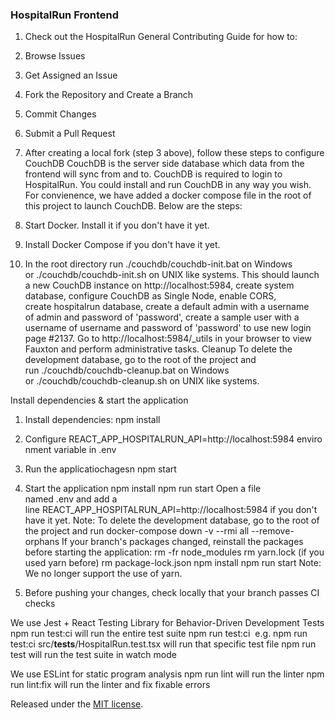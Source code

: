 ### HospitalRun Frontend

1. Check out the HospitalRun General Contributing Guide for how to:
1. Browse Issues
2. Get Assigned an Issue
3. Fork the Repository and Create a Branch
4. Commit Changes
5. Submit a Pull Request

2. After creating a local fork (step 3 above), follow these steps to configure CouchDB
CouchDB is the server side database which data from the frontend will sync from and to. CouchDB is required to login to HospitalRun. You could install and run CouchDB in any way you wish. For convienence, we have added a docker compose file in the root of this project to launch CouchDB. Below are the steps:
1. Start Docker. Install it if you don't have it yet.
2. Install Docker Compose if you don't have it yet.
3. In the root directory run ./couchdb/couchdb-init.bat on Windows or ./couchdb/couchdb-init.sh on UNIX like systems.
This should launch a new CouchDB instance on http://localhost:5984, create system database, configure CouchDB as Single Node, enable CORS, create hospitalrun database, create a default admin with a username of admin and password of 'password', create a sample user with a username of username and password of 'password' to use new login page #2137.
Go to http://localhost:5984/_utils in your browser to view Fauxton and perform administrative tasks.
Cleanup To delete the development database, go to the root of the project and run ./couchdb/couchdb-cleanup.bat on Windows or ./couchdb/couchdb-cleanup.sh on UNIX like systems.

Install dependencies & start the application
1. Install dependencies: npm install
2. Configure REACT_APP_HOSPITALRUN_API=http://localhost:5984 environment variable in .env
3. Run the applicatiochagesn npm start

3. Start the application
npm install
npm run start
Open a file named .env and add a line REACT_APP_HOSPITALRUN_API=http://localhost:5984 if you don't have it yet.
Note: To delete the development database, go to the root of the project and run docker-compose down -v --rmi all --remove-orphans
If your branch's packages changed, reinstall the packages before starting the application:
rm -fr node_modules
rm yarn.lock (if you used yarn before)
rm package-lock.json
npm install
npm run start
Note: We no longer support the use of yarn.

4. Before pushing your changes, check locally that your branch passes CI checks

We use Jest + React Testing Library for Behavior-Driven Development Tests
npm run test:ci will run the entire test suite
npm run test:ci <file name> e.g. npm run test:ci src/__tests__/HospitalRun.test.tsx will run that specific test file
npm run test will run the test suite in watch mode

We use ESLint for static program analysis
npm run lint will run the linter
npm run lint:fix will run the linter and fix fixable errors


Released under the [MIT license](LICENSE).
